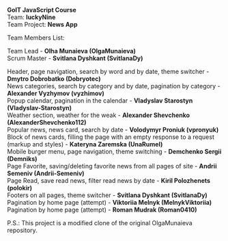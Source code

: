 **GoIT JavaScript Course**\
Team: **luckyNine**\
Team Project: **News App**

Team Members List:

Team Lead - **Olha Munaieva (OlgaMunaieva)**\
Scrum Master - **Svitlana Dyshkant (SvitlanaDy)**

Header, page navigation, search by word and by date, theme switcher - **Dmytro
Dobrobatko (Dobryotec)**\
News categories, search by category and by date, pagination by category - **Alexander
Vyzhymov (vyzhimov)**\
Popup calendar, pagination in the calendar - **Vladyslav Starostyn
(Vladyslav-Starostyn)**\
Weather section, weather for the weak - **Alexander Shevchenko (AlexanderShevchenko112)**\
Popular news, news card, search by date - **Volodymyr Proniuk (vpronyuk)**\
Block of news cards, filling the page with an empty response to a request (markup
and styles) - **Kateryna Zaremska (UnaRumel)**\
Mobile burger menu, page navigation, theme switching - **Demchenko Sergii
(Demniks)**\
Page Favorite, saving/deleting favorite news from all pages of site - **Andrii Semeniv
(Andrii-Semeniv)**\
Page Read, save read news, filter read news by date - **Kiril Polozhenets
(polokir)**\
Footers on all pages, theme switcher - **Svitlana Dyshkant (SvitlanaDy)**\
Pagination by home page (attempt) - **Viktoriia Melnyk (MelnykViktoriia)**\
Pagination by home page (attempt) - **Roman Mudrak (Roman0410)**

P.S.: This project is a modified clone of the original OlgaMunaieva repository.
